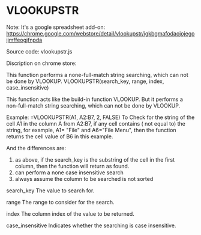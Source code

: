 # VLOOKUPSTR
Note:
It's a google spreadsheet add-on:
https://chrome.google.com/webstore/detail/vlookupstr/igkbgmafodaojojegoijmffeogjfnpda

Source code:
vlookupstr.js

Discription on chrome store:

This function performs a none-full-match string searching, which can not be done by VLOOKUP.
VLOOKUPSTR(search_key, range, index, case_insensitive)

This function acts like the build-in function VLOOKUP. But it performs a non-full-match string searching, which can not be done by VLOOKUP.

Example:
=VLOOKUPSTR(A1, A2:B7, 2, FALSE)
To Check for the string of the  cell A1 in the column A from A2:B7, if any cell contains ( not equal to) the string, for example, A1= "File" and A6="File Menu", then the function returns the cell value of B6 in this example.

And the differences are: 
1. as above, if the search_key is the substring of the cell in the first column, then the function will return as found. 
2. can perform a none case insensitive search 
3. always assume the column to be searched is not sorted

search_key
The value to search for.

range
The range to consider for the search.

index
The column index of the value to be returned.

case_insensitive
Indicates whether the searching is case insensitive.
